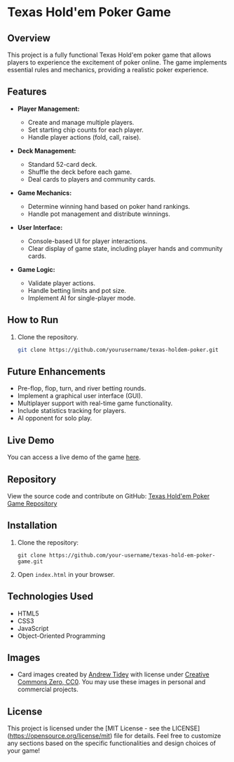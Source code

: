 # Texas Hold'em Poker Game

## Overview
This project is a fully functional Texas Hold'em poker game that allows players to experience the excitement of poker online. The game implements essential rules and mechanics, providing a realistic poker experience.

## Features

- **Player Management:**
   - Create and manage multiple players.
   - Set starting chip counts for each player.
   - Handle player actions (fold, call, raise).

- **Deck Management:**
   - Standard 52-card deck.
   - Shuffle the deck before each game.
   - Deal cards to players and community cards.

- **Game Mechanics:**
   - Determine winning hand based on poker hand rankings.
   - Handle pot management and distribute winnings.

- **User Interface:**
   - Console-based UI for player interactions.
   - Clear display of game state, including player hands and community cards.

- **Game Logic:**
   - Validate player actions.
   - Handle betting limits and pot size.
   - Implement AI for single-player mode.

## How to Run
1. Clone the repository.
   ```bash
   git clone https://github.com/yourusername/texas-holdem-poker.git

## Future Enhancements
- Pre-flop, flop, turn, and river betting rounds.
- Implement a graphical user interface (GUI).
- Multiplayer support with real-time game functionality.
- Include statistics tracking for players.
- AI opponent for solo play.

## Live Demo
You can access a live demo of the game [here](https://livioangelim.github.io/texas-hold-em-poker-game/).

## Repository
View the source code and contribute on GitHub: [Texas Hold'em Poker Game Repository](https://github.com/livioangelim/texas-hold-em-poker-game)

## Installation
1. Clone the repository:
    ```
    git clone https://github.com/your-username/texas-hold-em-poker-game.git
    ```
2. Open `index.html` in your browser.

## Technologies Used
- HTML5
- CSS3
- JavaScript
- Object-Oriented Programming

## Images
- Card images created by [Andrew Tidey](andrewtidey.blogspot.co.uk) with license under [Creative Commons Zero, CC0](http://creativecommons.org/publicdomain/zero/1.0/). You may use these images in personal and commercial projects.

## License
This project is licensed under the [MIT License - see the LICENSE] (https://opensource.org/license/mit) file for details. Feel free to customize any sections based on the specific functionalities and design choices of your game!
